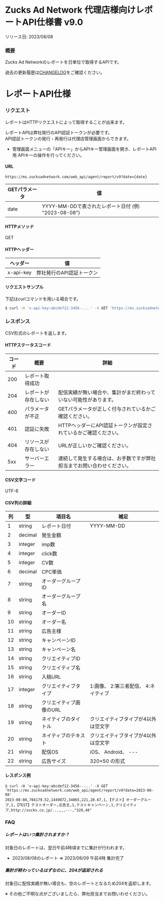 # Zucks Ad Network 代理店様向けレポートAPI仕様書 v9.0

リリース日: 2023/08/08

### 概要

Zucks Ad Networkのレポートを日単位で取得するAPIです。  

過去の更新履歴は[CHANGELOG](./CHANGELOG.md)をご確認ください。


# レポートAPI仕様

### リクエスト

レポートはHTTPリクエストによって取得することが出来ます。

レポートAPIは弊社発行のAPI認証トークンが必要です。  
API認証トークンの発行・再発行は代理店管理画面からできます。
- 管理画面メニューの「APIキー」からAPIキー管理画面を開き、レポートAPI用 APIキーの操作を行ってください。

#### URL

```
https://ms.zucksadnetwork.com/web_api/agent/report/v9?date={date}
```

| GETパラメータ | 値 | 
| --- | --- |
| date | YYYY-MM-DDで表されたレポート日付 (例: "2023-08-08") |

#### HTTPメソッド

GET

#### HTTPヘッダー

| ヘッダー | 値 | 
| --- | --- |
| x-api-key | 弊社発行のAPI認証トークン |

#### リクエストサンプル

下記はcurlコマンドを用いる場合です。

``` sh
$ curl -H 'x-api-key:abcdef12-3456-....' -X GET 'https://ms.zucksadnetwork.com/web_api/agent/report/v9?date=2023-08-08'
```

### レスポンス

CSV形式のレポートを返します。  

#### HTTPステータスコード

| コード | 概要 | 詳細 |
| --- | ---- | ----- |
| 200 | レポート取得成功 | |
| 204 | レポートが存在しない | 配信実績が無い場合や、集計がまだ終わっていない可能性があります。 |
| 400 | パラメータが不正 | GETパラメータが正しく付与されているかご確認ください。 |
| 401 | 認証に失敗 | HTTPヘッダーにAPI認証トークンが設定されているかご確認ください。 |
| 404 | リソースが存在しない | URLが正しいかご確認ください。 |
| 5xx | サーバーエラー | 連続して発生する場合は、お手数ですが弊社担当までお問い合わせください。 |

#### CSV文字コード

UTF-8

#### CSV列の詳細

| 列 | 型 | 項目名 | 補足 |
| --- | --- | --- | --- |
| 1 | string | レポート日付 | YYYY-MM-DD |
| 2 | decimal | 発生金額 | |
| 3 | integer | imp数 | |
| 4 | integer | click数 | |
| 5 | integer | CV数 | |
| 6 | decimal | CPC単価 | |
| 7 | string | オーダーグループID | |
| 8 | string | オーダーグループ名 | |
| 9 | string | オーダーID | |
| 10 | string | オーダー名 | |
| 11 | string | 広告主様 | |
| 12 | string | キャンペーンID | |
| 13 | string | キャンペーン名 | |
| 14 | string | クリエイティブID | |
| 15 | string | クリエイティブ名 | |
| 16 | string | 入稿URL | |
| 17 | integer | クリエイティブタイプ | 1:画像、 2:第三者配信、 4:ネイティブ |
| 18 | string | クリエイティブ画像のURL | |
| 19 | string | ネイティブのタイトル | クリエイティブタイプが4以外は空文字 |
| 20 | string | ネイティブのテキスト | クリエイティブタイプが4以外は空文字 |
| 21 | string | 配信OS | iOS、 Android、 --- |
| 22 | string | 広告サイズ | 320×50 の形式 |

#### レスポンス例

```
$ curl -H 'x-api-key:abcdef12-3456-....' -X GET 'https://ms.zucksadnetwork.com/web_api/agent/report/v9?date=2023-08-08'
2023-08-08,704179.52,1449872,34065,221,20.67,1,【テスト】オーダーグループ,1,【TEST】テストオーダー,広告主,1,テストキャンペーン,1,クリエイティブ,http://zucks.co.jp/...,,,---,"320,48"
```

### FAQ

##### レポートはいつ集計されますか？

対象日のレポートは、翌日午前4時頃までに集計が行われます。

* 2023/08/08のレポート => 2023/08/09 午前4時 集計完了

##### 集計が終わっているはずなのに、204が返却される

対象日に配信実績が無い場合も、空のレポートとなるため204を返却します。

※ その他ご不明な点がございましたら、弊社担当までお問いわせください。
